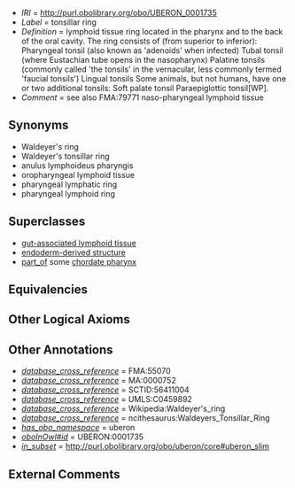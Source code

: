  * *IRI* = http://purl.obolibrary.org/obo/UBERON_0001735
 * *Label* = tonsillar ring
 * *Definition* = lymphoid tissue ring located in the pharynx and to the back of the oral cavity. The ring consists of (from superior to inferior): Pharyngeal tonsil (also known as 'adenoids' when infected) Tubal tonsil (where Eustachian tube opens in the nasopharynx) Palatine tonsils (commonly called 'the tonsils' in the vernacular, less commonly termed 'faucial tonsils') Lingual tonsils Some animals, but not humans, have one or two additional tonsils: Soft palate tonsil Paraepiglottic tonsil[WP].
 * *Comment* = see also FMA:79771 naso-pharyngeal lymphoid tissue

## Synonyms

 * Waldeyer's ring
 * Waldeyer's tonsillar ring
 * anulus lymphoideus pharyngis
 * oropharyngeal lymphoid tissue
 * pharyngeal lymphatic ring
 * pharyngeal lymphoid ring

## Superclasses

 * [gut-associated lymphoid tissue](../../UBERON/62/UBERON_0001962.md)
 * [endoderm-derived structure](../../UBERON/19/UBERON_0004119.md)
 * [part_of](../../BFO/50/BFO_0000050.md) some [chordate pharynx](../../UBERON/42/UBERON_0001042.md)

## Equivalencies


## Other Logical Axioms


## Other Annotations

 * *[database_cross_reference](../../ef/oboInOwl#hasDbXref.md)* = FMA:55070
 * *[database_cross_reference](../../ef/oboInOwl#hasDbXref.md)* = MA:0000752
 * *[database_cross_reference](../../ef/oboInOwl#hasDbXref.md)* = SCTID:56411004
 * *[database_cross_reference](../../ef/oboInOwl#hasDbXref.md)* = UMLS:C0459892
 * *[database_cross_reference](../../ef/oboInOwl#hasDbXref.md)* = Wikipedia:Waldeyer's_ring
 * *[database_cross_reference](../../ef/oboInOwl#hasDbXref.md)* = ncithesaurus:Waldeyers_Tonsillar_Ring
 * *[has_obo_namespace](../../ce/oboInOwl#hasOBONamespace.md)* = uberon
 * *[oboInOwl#id](../../id/oboInOwl#id.md)* = UBERON:0001735
 * *[in_subset](../../et/oboInOwl#inSubset.md)* = http://purl.obolibrary.org/obo/uberon/core#uberon_slim

## External Comments

